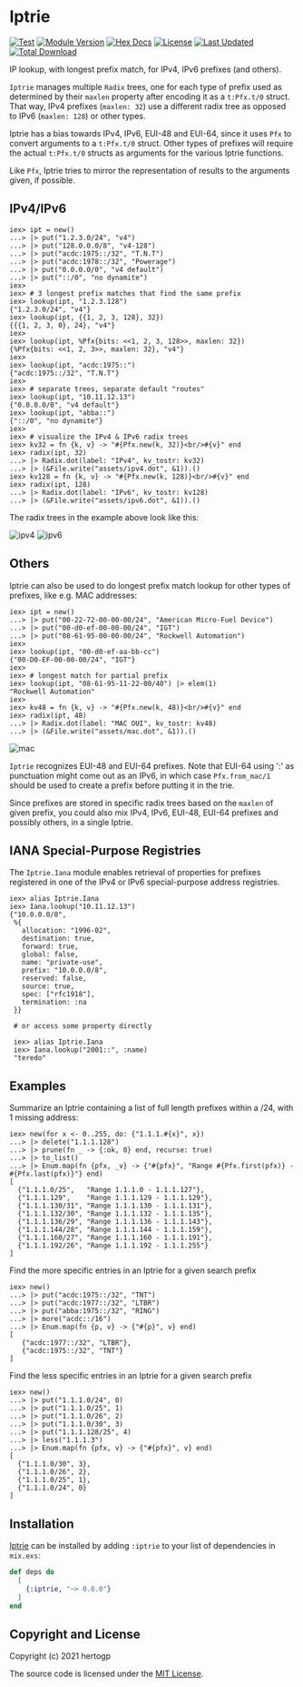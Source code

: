 # Iptrie

[![Test](https://github.com/hertogp/iptrie/actions/workflows/elixir.yml/badge.svg)](https://github.com/hertogp/iptrie/actions/workflows/elixir.yml)
[![Module Version](https://img.shields.io/hexpm/v/iptrie.svg)](https://hex.pm/packages/iptrie)
[![Hex Docs](https://img.shields.io/badge/hex-docs-lightgreen.svg)](https://hexdocs.pm/iptrie/)
[![License](https://img.shields.io/hexpm/l/iptrie.svg)](https://github.com/hertogp/iptrie/blob/master/LICENSE)
[![Last Updated](https://img.shields.io/github/last-commit/hertogp/iptrie.svg)](https://github.com/hertogp/iptrie/commits/master)
[![Total Download](https://img.shields.io/hexpm/dt/iptrie.svg)](https://hex.pm/packages/iptrie)

<!-- @MODULEDOC -->

IP lookup, with longest prefix match, for IPv4, IPv6 prefixes (and others).

`Iptrie` manages multiple `Radix` trees, one for each type of prefix used as
determined by their `maxlen` property after encoding it as a `t:Pfx.t/0`
struct.  That way, IPv4 prefixes (`maxlen: 32`) use a different radix tree as
opposed to IPv6 (`maxlen: 128`) or other types.

Iptrie has a bias towards IPv4, IPv6, EUI-48 and EUI-64, since it uses `Pfx` to
convert arguments to a `t:Pfx.t/0` struct.  Other types of prefixes will
require the actual `t:Pfx.t/0` structs as arguments for the various Iptrie
functions.

Like `Pfx`, Iptrie tries to mirror the representation of results to the
arguments given, if possible.

## IPv4/IPv6

    iex> ipt = new()
    ...> |> put("1.2.3.0/24", "v4")
    ...> |> put("128.0.0.0/8", "v4-128")
    ...> |> put("acdc:1975::/32", "T.N.T")
    ...> |> put("acdc:1978::/32", "Powerage")
    ...> |> put("0.0.0.0/0", "v4 default")
    ...> |> put("::/0", "no dynamite")
    iex>
    iex> # 3 longest prefix matches that find the same prefix
    iex> lookup(ipt, "1.2.3.128")
    {"1.2.3.0/24", "v4"}
    iex> lookup(ipt, {{1, 2, 3, 128}, 32})
    {{{1, 2, 3, 0}, 24}, "v4"}
    iex>
    iex> lookup(ipt, %Pfx{bits: <<1, 2, 3, 128>>, maxlen: 32})
    {%Pfx{bits: <<1, 2, 3>>, maxlen: 32}, "v4"}
    iex>
    iex> lookup(ipt, "acdc:1975::")
    {"acdc:1975::/32", "T.N.T"}
    iex>
    iex> # separate trees, separate default "routes"
    iex> lookup(ipt, "10.11.12.13")
    {"0.0.0.0/0", "v4 default"}
    iex> lookup(ipt, "abba::")
    {"::/0", "no dynamite"}
    iex>
    iex> # visualize the IPv4 & IPv6 radix trees
    iex> kv32 = fn {k, v} -> "#{Pfx.new(k, 32)}<br/>#{v}" end
    iex> radix(ipt, 32)
    ...> |> Radix.dot(label: "IPv4", kv_tostr: kv32)
    ...> |> (&File.write("assets/ipv4.dot", &1)).()
    iex> kv128 = fn {k, v} -> "#{Pfx.new(k, 128)}<br/>#{v}" end
    iex> radix(ipt, 128)
    ...> |> Radix.dot(label: "IPv6", kv_tostr: kv128)
    ...> |> (&File.write("assets/ipv6.dot", &1)).()


The radix trees in the example above look like this:

![ipv4](assets/ipv4.dot.png) ![ipv6](assets/ipv6.dot.png)

## Others

Iptrie can also be used to do longest prefix match lookup for other types of
prefixes, like e.g. MAC addresses:

    iex> ipt = new()
    ...> |> put("00-22-72-00-00-00/24", "American Micro-Fuel Device")
    ...> |> put("00-d0-ef-00-00-00/24", "IGT")
    ...> |> put("08-61-95-00-00-00/24", "Rockwell Automation")
    iex>
    iex> lookup(ipt, "00-d0-ef-aa-bb-cc")
    {"00-D0-EF-00-00-00/24", "IGT"}
    iex>
    iex> # longest match for partial prefix
    iex> lookup(ipt, "08-61-95-11-22-00/40") |> elem(1)
    "Rockwell Automation"
    iex>
    iex> kv48 = fn {k, v} -> "#{Pfx.new(k, 48)}<br/>#{v}" end
    iex> radix(ipt, 48)
    ...> |> Radix.dot(label: "MAC OUI", kv_tostr: kv48)
    ...> |> (&File.write("assets/mac.dot", &1)).()

![mac](assets/mac.dot.png)

`Iptrie` recognizes EUI-48 and EUI-64 prefixes.  Note that EUI-64 using ':' as
punctuation might come out as an IPv6, in which case `Pfx.from_mac/1` should be
used to create a prefix before putting it in the trie.

Since prefixes are stored in specific radix trees based on the `maxlen` of
given prefix, you could also mix IPv4, IPv6, EUI-48, EUI-64 prefixes and
possibly others, in a single Iptrie.

## IANA Special-Purpose Registries

The `Iptrie.Iana` module enables retrieval of properties for prefixes registered
in one of the IPv4 or IPv6 special-purpose address registries.

    iex> alias Iptrie.Iana
    iex> Iana.lookup("10.11.12.13")
    {"10.0.0.0/8",
     %{
       allocation: "1996-02",
       destination: true,
       forward: true,
       global: false,
       name: "private-use",
       prefix: "10.0.0.0/8",
       reserved: false,
       source: true,
       spec: ["rfc1918"],
       termination: :na
     }}

     # or access some property directly

     iex> alias Iptrie.Iana
     iex> Iana.lookup("2001::", :name)
     "teredo"

## Examples

Summarize an Iptrie containing a list of full length prefixes within a /24,
with 1 missing address:

    iex> new(for x <- 0..255, do: {"1.1.1.#{x}", x})
    ...> |> delete("1.1.1.128")
    ...> |> prune(fn _ -> {:ok, 0} end, recurse: true)
    ...> |> to_list()
    ...> |> Enum.map(fn {pfx, _v} -> {"#{pfx}", "Range #{Pfx.first(pfx)} - #{Pfx.last(pfx)}"} end)
    [
      {"1.1.1.0/25",   "Range 1.1.1.0 - 1.1.1.127"},
      {"1.1.1.129",    "Range 1.1.1.129 - 1.1.1.129"},
      {"1.1.1.130/31", "Range 1.1.1.130 - 1.1.1.131"},
      {"1.1.1.132/30", "Range 1.1.1.132 - 1.1.1.135"},
      {"1.1.1.136/29", "Range 1.1.1.136 - 1.1.1.143"},
      {"1.1.1.144/28", "Range 1.1.1.144 - 1.1.1.159"},
      {"1.1.1.160/27", "Range 1.1.1.160 - 1.1.1.191"},
      {"1.1.1.192/26", "Range 1.1.1.192 - 1.1.1.255"}
    ]

Find the more specific entries in an Iptrie for a given search prefix

    iex> new()
    ...> |> put("acdc:1975::/32", "TNT")
    ...> |> put("acdc:1977::/32", "LTBR")
    ...> |> put("abba:1975::/32", "RING")
    ...> |> more("acdc::/16")
    ...> |> Enum.map(fn {p, v} -> {"#{p}", v} end)
    [
       {"acdc:1977::/32", "LTBR"},
       {"acdc:1975::/32", "TNT"}
    ]

Find the less specific entries in an Iptrie for a given search prefix

    iex> new()
    ...> |> put("1.1.1.0/24", 0)
    ...> |> put("1.1.1.0/25", 1)
    ...> |> put("1.1.1.0/26", 2)
    ...> |> put("1.1.1.0/30", 3)
    ...> |> put("1.1.1.128/25", 4)
    ...> |> less("1.1.1.3")
    ...> |> Enum.map(fn {pfx, v} -> {"#{pfx}", v} end)
    [
      {"1.1.1.0/30", 3},
      {"1.1.1.0/26", 2},
      {"1.1.1.0/25", 1},
      {"1.1.1.0/24", 0}
    ]


<!-- @MODULEDOC -->

## Installation

[Iptrie](https://hexdocs.pm/iptrie) can be installed by adding `:iptrie` to your
list of dependencies in `mix.exs`:

```elixir
def deps do
  [
    {:iptrie, "~> 0.8.0"}
  ]
end
```

## Copyright and License

Copyright (c) 2021 hertogp

The source code is licensed under the [MIT License](./LICENSE.md).
